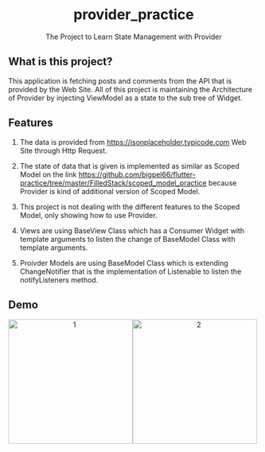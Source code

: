 <h1 align="center">provider_practice</h1>
<div align="center">
    The Project to Learn State Management with Provider
</div>

## What is this project?

This application is fetching posts and comments from the API that is provided by the Web Site. All of this project is maintaining the Architecture of Provider by injecting ViewModel as a state to the sub tree of Widget.

## Features

1. The data is provided from https://jsonplaceholder.typicode.com Web Site through Http Request.

2. The state of data that is given is implemented as similar as Scoped Model on the link https://github.com/bigpel66/flutter-practice/tree/master/FilledStack/scoped_model_practice because Provider is kind of additional version of Scoped Model.

3. This project is not dealing with the different features to the Scoped Model, only showing how to use Provider.

4. Views are using BaseView Class which has a Consumer Widget with template arguments to listen the change of BaseModel Class with template arguments.

5. Proivder Models are using BaseModel Class which is extending ChangeNotifier that is the implementation of Listenable to listen the notifyListeners method.

## Demo

<div style="display:flex" align="center">
    <img src="images/1.gif" alt="1" width="250"/>
    <img src="images/2.gif" alt="2" width="250"/>
</div>
